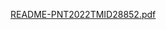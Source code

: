 [README-PNT2022TMID28852.pdf](https://github.com/IBM-EPBL/IBM-Project-51643-1660981142/files/10001509/README-PNT2022TMID28852.pdf)

 


